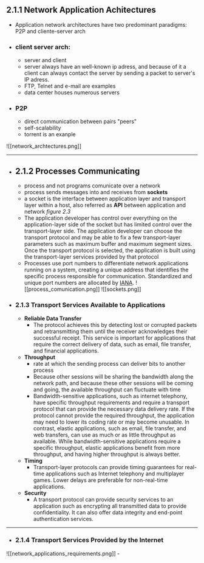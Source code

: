 
## 2.1.1 Network Application Achitectures

- Application network architectures have two predominant paradigms: P2P and cliente-server arch

- ### client server arch: 
	- server and client
	- server always have an well-known ip adress, and because of it a client can always contact the server by sending a packet to server's IP adress.
	- FTP, Telnet and e-mail are examples
	- data center houses numerous servers

- ### P2P
	- direct communication between pairs "peers"
	- self-scalability
	- torrent is an exanple

![[network_archtectures.png]]


---
- ## 2.1.2 Processes Communicating

	- process and not programs comunicate over a network
	- process sends messages into and receives from **sockets**
	- a socket is the interface between application layer and transport layer within a host, also referred as **API** between application and network *figure 2.3*
	- The application developer has control over everything on the application-layer side of the socket but has limited control over the transport-layer side. The application developer can choose the transport protocol and may be able to fix a few transport-layer parameters such as maximum buffer and maximum segment sizes. Once the transport protocol is selected, the application is built using the transport-layer services provided by that protocol
	- Processes use port numbers to differentiate network applications running on a system, creating a unique address that identifies the specific process responsible for communication. Standardized and unique port numbers are allocated by [IANA](https://www.iana.org/).
![[process_comunication.png]]
![[sockets.png]]

- ### 2.1.3 Transport Services Available to Applications
	- **Reliable Data Transfer** 
		- The protocol achieves this by detecting lost or corrupted packets and retransmitting them until the receiver acknowledges their successful receipt. This service is important for applications that require the correct delivery of data, such as email, file transfer, and financial applications.
	- **Throughput**
		- rate at which the sending process can deliver bits to another process
		- Because other sessions will be sharing the bandwidth along the network path, and because these other sessions will be coming and going, the available throughput can fluctuate with time
		- Bandwidth-sensitive applications, such as internet telephony, have specific throughput requirements and require a transport protocol that can provide the necessary data delivery rate. If the protocol cannot provide the required throughput, the application may need to lower its coding rate or may become unusable. In contrast, elastic applications, such as email, file transfer, and web transfers, can use as much or as little throughput as available. While bandwidth-sensitive applications require a specific throughput, elastic applications benefit from more throughput, and having higher throughput is always better.
	- **Timing**
		- Transport-layer protocols can provide timing guarantees for real-time applications such as Internet telephony and multiplayer games. Lower delays are preferable for non-real-time applications.
	- **Security**
		- A transport protocol can provide security services to an application such as encrypting all transmitted data to provide confidentiality. It can also offer data integrity and end-point authentication services.

--- 
- ### 2.1.4 Transport Services Provided by the Internet
 ![[network_applications_requirements.png]]
	 - 
